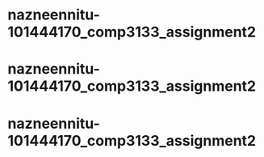 # nazneennitu-101444170_comp3133_assignment2
# nazneennitu-101444170_comp3133_assignment2
# nazneennitu-101444170_comp3133_assignment2
